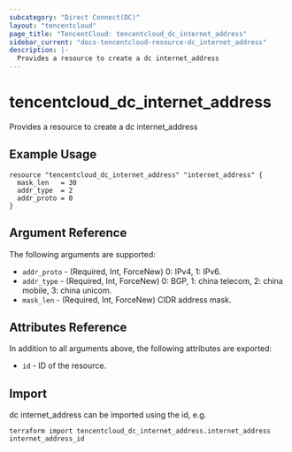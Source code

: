 ```yaml
---
subcategory: "Direct Connect(DC)"
layout: "tencentcloud"
page_title: "TencentCloud: tencentcloud_dc_internet_address"
sidebar_current: "docs-tencentcloud-resource-dc_internet_address"
description: |-
  Provides a resource to create a dc internet_address
---
```


# tencentcloud_dc_internet_address

Provides a resource to create a dc internet_address

## Example Usage

```hcl
resource "tencentcloud_dc_internet_address" "internet_address" {
  mask_len   = 30
  addr_type  = 2
  addr_proto = 0
}
```

## Argument Reference

The following arguments are supported:

* `addr_proto` - (Required, Int, ForceNew) 0: IPv4, 1: IPv6.
* `addr_type` - (Required, Int, ForceNew) 0: BGP, 1: china telecom, 2: china mobile, 3: china unicom.
* `mask_len` - (Required, Int, ForceNew) CIDR address mask.

## Attributes Reference

In addition to all arguments above, the following attributes are exported:

* `id` - ID of the resource.




## Import

dc internet_address can be imported using the id, e.g.

```
terraform import tencentcloud_dc_internet_address.internet_address internet_address_id
```

